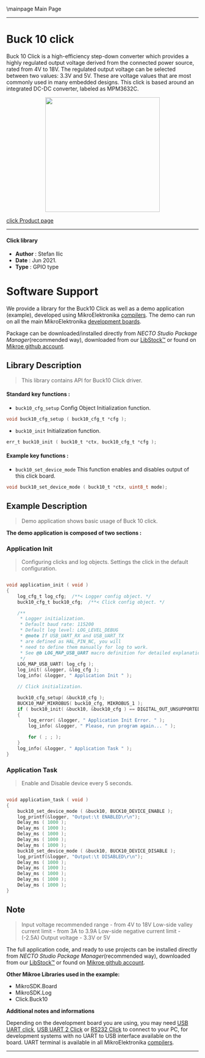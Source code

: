 \mainpage Main Page

---
# Buck 10 click

Buck 10 Click is a high-efficiency step-down converter which provides a highly regulated output voltage derived from the connected power source, rated from 4V to 18V. The regulated output voltage can be selected between two values: 3.3V and 5V. These are voltage values ​​that are most commonly used in many embedded designs. This click is based around an integrated DC-DC converter, labeled as MPM3632C.

<p align="center">
  <img src="https://download.mikroe.com/images/click_for_ide/buck10_click.png" height=300px>
</p>

[click Product page](https://www.mikroe.com/buck-10-click)

---


#### Click library

- **Author**        : Stefan Ilic
- **Date**          : Jun 2021.
- **Type**          : GPIO type


# Software Support

We provide a library for the Buck10 Click
as well as a demo application (example), developed using MikroElektronika
[compilers](https://www.mikroe.com/necto-studio).
The demo can run on all the main MikroElektronika [development boards](https://www.mikroe.com/development-boards).

Package can be downloaded/installed directly from *NECTO Studio Package Manager*(recommended way), downloaded from our [LibStock&trade;](https://libstock.mikroe.com) or found on [Mikroe github account](https://github.com/MikroElektronika/mikrosdk_click_v2/tree/master/clicks).

## Library Description

> This library contains API for Buck10 Click driver.

#### Standard key functions :

- `buck10_cfg_setup` Config Object Initialization function.
```c
void buck10_cfg_setup ( buck10_cfg_t *cfg );
```

- `buck10_init` Initialization function.
```c
err_t buck10_init ( buck10_t *ctx, buck10_cfg_t *cfg );
```

#### Example key functions :

- `buck10_set_device_mode` This function enables and disables output of this click board.
```c
void buck10_set_device_mode ( buck10_t *ctx, uint8_t mode);
```

## Example Description

> Demo application shows basic usage of Buck 10 click.

**The demo application is composed of two sections :**

### Application Init

> Configuring clicks and log objects. Settings the click in the default configuration.

```c

void application_init ( void ) 
{
    log_cfg_t log_cfg;  /**< Logger config object. */
    buck10_cfg_t buck10_cfg;  /**< Click config object. */

    /** 
     * Logger initialization.
     * Default baud rate: 115200
     * Default log level: LOG_LEVEL_DEBUG
     * @note If USB_UART_RX and USB_UART_TX 
     * are defined as HAL_PIN_NC, you will 
     * need to define them manually for log to work. 
     * See @b LOG_MAP_USB_UART macro definition for detailed explanation.
     */
    LOG_MAP_USB_UART( log_cfg );
    log_init( &logger, &log_cfg );
    log_info( &logger, " Application Init " );

    // Click initialization.

    buck10_cfg_setup( &buck10_cfg );
    BUCK10_MAP_MIKROBUS( buck10_cfg, MIKROBUS_1 );
    if ( buck10_init( &buck10, &buck10_cfg ) == DIGITAL_OUT_UNSUPPORTED_PIN ) 
    {
        log_error( &logger, " Application Init Error. " );
        log_info( &logger, " Please, run program again... " );

        for ( ; ; );
    }
    log_info( &logger, " Application Task " );
}

```

### Application Task

> Enable and Disable device every 5 seconds.

```c

void application_task ( void ) 
{
    buck10_set_device_mode ( &buck10, BUCK10_DEVICE_ENABLE );
    log_printf(&logger, "Output:\t ENABLED\r\n");
    Delay_ms ( 1000 );
    Delay_ms ( 1000 );
    Delay_ms ( 1000 );
    Delay_ms ( 1000 );
    Delay_ms ( 1000 );
    buck10_set_device_mode ( &buck10, BUCK10_DEVICE_DISABLE );
    log_printf(&logger, "Output:\t DISABLED\r\n");
    Delay_ms ( 1000 );
    Delay_ms ( 1000 );
    Delay_ms ( 1000 );
    Delay_ms ( 1000 );
    Delay_ms ( 1000 );
}

```

## Note

> Input voltage recommended range - from 4V to 18V Low-side valley current limit - from 3A to 3.9A Low-side negative current limit - (-2.5A) Output voltage - 3.3V or 5V

The full application code, and ready to use projects can be installed directly from *NECTO Studio Package Manager*(recommended way), downloaded from our [LibStock&trade;](https://libstock.mikroe.com) or found on [Mikroe github account](https://github.com/MikroElektronika/mikrosdk_click_v2/tree/master/clicks).

**Other Mikroe Libraries used in the example:**

- MikroSDK.Board
- MikroSDK.Log
- Click.Buck10

**Additional notes and informations**

Depending on the development board you are using, you may need
[USB UART click](https://www.mikroe.com/usb-uart-click),
[USB UART 2 Click](https://www.mikroe.com/usb-uart-2-click) or
[RS232 Click](https://www.mikroe.com/rs232-click) to connect to your PC, for
development systems with no UART to USB interface available on the board. UART
terminal is available in all MikroElektronika
[compilers](https://shop.mikroe.com/compilers).

---

